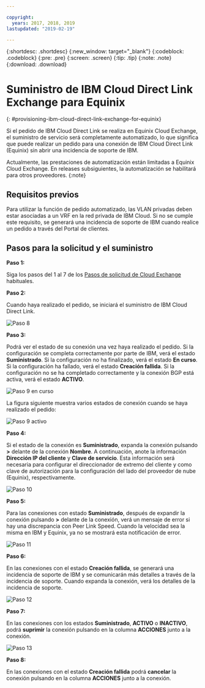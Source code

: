 ```yaml
---

copyright:
  years: 2017, 2018, 2019
lastupdated: "2019-02-19"

---
```


{:shortdesc: .shortdesc}
{:new_window: target="_blank"}
{:codeblock: .codeblock}
{:pre: .pre}
{:screen: .screen}
{:tip: .tip}
{:note: .note}
{:download: .download}


# Suministro de IBM Cloud Direct Link Exchange para Equinix
{: #provisioning-ibm-cloud-direct-link-exchange-for-equinix}

Si el pedido de IBM Cloud Direct Link se realiza en Equinix Cloud Exchange, el suministro de servicio será completamente automatizado, lo que significa que puede realizar un pedido para una conexión de IBM Cloud Direct Link (Equinix) sin abrir una incidencia de soporte de IBM.

Actualmente, las prestaciones de automatización están limitadas a Equinix Cloud Exchange. En releases subsiguientes, la automatización se habilitará para otros proveedores.
{:note}

## Requisitos previos

Para utilizar la función de pedido automatizado, las VLAN privadas deben estar asociadas a un VRF en la red privada de IBM Cloud. Si no se cumple este requisito, se generará una incidencia de soporte de IBM cuando realice un pedido a través del Portal de clientes.

## Pasos para la solicitud y el suministro

**Paso 1:**

Siga los pasos del 1 al 7 de los [Pasos de solicitud de Cloud Exchange](/docs/infrastructure/direct-link?topic=direct-link-provisioning-ibm-cloud-direct-link-exchange) habituales.

**Paso 2:**

Cuando haya realizado el pedido, se iniciará el suministro de IBM Cloud Direct Link.

![Paso 8](/images/Equinix-Step8.png)

**Paso 3:**

Podrá ver el estado de su conexión una vez haya realizado el pedido. Si la configuración se completa correctamente por parte de IBM, verá el estado **Suministrado**. Si la configuración no ha finalizado, verá el estado **En curso**. Si la configuración ha fallado, verá el estado **Creación fallida**. Si la configuración no se ha completado correctamente y la conexión BGP está activa, verá el estado **ACTIVO**.

![Paso 9 en curso](/images/Equinix-Step9-InProgress.png)

La figura siguiente muestra varios estados de conexión cuando se haya realizado el pedido:

![Paso 9 activo](/images/Equinix-Step9-UP.png)

**Paso 4:**

Si el estado de la conexión es **Suministrado**, expanda la conexión pulsando **>** delante de la conexión **Nombre**. A continuación, anote la información **Dirección IP del cliente** y **Clave de servicio**. Esta información será necesaria para configurar el direccionador de extremo del cliente y como clave de autorización para la configuración del lado del proveedor de nube (Equinix), respectivamente.

![Paso 10](/images/Equinix-Step10-Provisioned.png)

**Paso 5:**

Para las conexiones con estado **Suministrado**, después de expandir la conexión pulsando **>** delante de la conexión, verá un mensaje de error si hay una discrepancia con Peer Link Speed. Cuando la velocidad sea la misma en IBM y Equinix, ya no se mostrará esta notificación de error.

![Paso 11](/images/Equinix-Step11-PortMismatch.png)

**Paso 6:**

En las conexiones con el estado **Creación fallida**, se generará una incidencia de soporte de IBM y se comunicarán más detalles a través de la incidencia de soporte. Cuando expanda la conexión, verá los detalles de la incidencia de soporte.

![Paso 12](/images/Equinix-Step12-CreateFailed.png)

**Paso 7:**

En las conexiones con los estados **Suministrado**, **ACTIVO** o **INACTIVO**, podrá **suprimir** la conexión pulsando en la columna **ACCIONES** junto a la conexión.

![Paso 13](/images/Equinix-Step13-Delete.png)

**Paso 8:**

En las conexiones con el estado **Creación fallida** podrá **cancelar** la conexión pulsando en la columna **ACCIONES** junto a la conexión.

